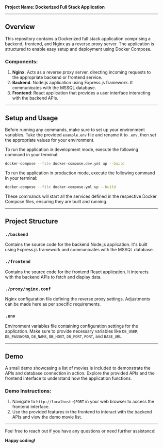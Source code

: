 **Project Name: Dockerized Full Stack Application**

---

## Overview

This repository contains a Dockerized full stack application comprising a backend, frontend, and Nginx as a reverse proxy server. The application is structured to enable easy setup and deployment using Docker Compose.

### Components:

1. **Nginx**: Acts as a reverse proxy server, directing incoming requests to the appropriate backend or frontend service.
2. **Backend**: Node.js application using Express.js framework. It communicates with the MSSQL database.
3. **Frontend**: React application that provides a user interface interacting with the backend APIs.

---

## Setup and Usage

Before running any commands, make sure to set up your environment variables. Take the provided `example.env` file and rename it to `.env`, then set the appropriate values for your environment.

To run the application in development mode, execute the following command in your terminal:

```bash
docker-compose --file docker-compose.dev.yml up --build
```

To run the application in production mode, execute the following command in your terminal:

```bash
docker-compose --file docker-compose.yml up --build
```

These commands will start all the services defined in the respective Docker Compose files, ensuring they are built and running.

---

## Project Structure

### `./backend`

Contains the source code for the backend Node.js application. It's built using Express.js framework and communicates with the MSSQL database.

### `./frontend`

Contains the source code for the frontend React application. It interacts with the backend APIs to fetch and display data.

### `./proxy/nginx.conf`

Nginx configuration file defining the reverse proxy settings. Adjustments can be made here as per specific requirements.

### `.env`

Environment variables file containing configuration settings for the application. Make sure to provide necessary variables like `DB_USER`, `DB_PASSWORD`, `DB_NAME`, `DB_HOST`, `DB_PORT`, `PORT`, and `BASE_URL`.

---

## Demo

A small demo showcasing a list of movies is included to demonstrate the APIs and database connection in action. Explore the provided APIs and the frontend interface to understand how the application functions.

### Demo Instructions:

1. Navigate to `http://localhost:$PORT` in your web browser to access the frontend interface.
2. Use the provided features in the frontend to interact with the backend APIs and view the demo movie list.

---

Feel free to reach out if you have any questions or need further assistance!

**Happy coding!**